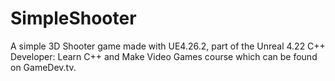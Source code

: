 # SimpleShooter
 A simple 3D Shooter game made with UE4.26.2, part of the Unreal 4.22 C++ Developer: Learn C++ and Make Video Games course which can be found on GameDev.tv. 
